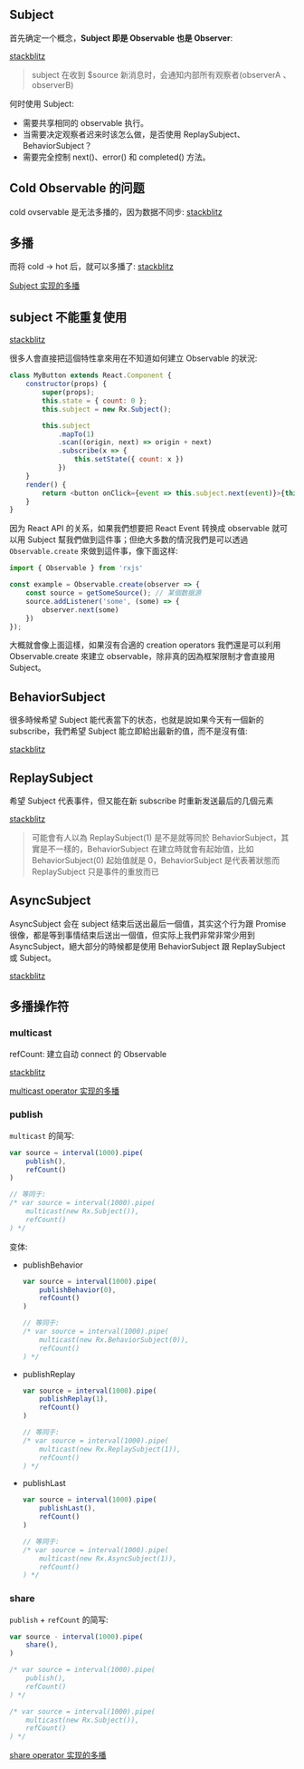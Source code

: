 ## Subject

首先确定一个概念，**Subject 即是 Observable 也是 Observer**:

[stackblitz](https://stackblitz.com/edit/rxjs-tm5sj9)

> subject 在收到 $source 新消息时，会通知内部所有观察者(observerA 、observerB)

何时使用 Subject:

* 需要共享相同的 observable 执行。
* 当需要决定观察者迟来时该怎么做，是否使用 ReplaySubject、BehaviorSubject？
* 需要完全控制 next()、error() 和 completed() 方法。

## Cold Observable 的问题

cold ovservable 是无法多播的，因为数据不同步: [stackblitz](https://stackblitz.com/edit/rxjs-rjua2a)

## 多播

而将 cold -> hot 后，就可以多播了: [stackblitz](https://stackblitz.com/edit/rxjs-g62yrj)

[Subject 实现的多播](https://stackblitz.com/edit/rxjs-jzb8d8)

## subject 不能重复使用

[stackblitz](https://stackblitz.com/edit/rxjs-3gkwka)

很多人會直接把這個特性拿來用在不知道如何建立 Observable 的狀況:

```js
class MyButton extends React.Component {
    constructor(props) {
        super(props);
        this.state = { count: 0 };
        this.subject = new Rx.Subject();

        this.subject
            .mapTo(1)
            .scan((origin, next) => origin + next)
            .subscribe(x => {
                this.setState({ count: x })
            })
    }
    render() {
        return <button onClick={event => this.subject.next(event)}>{this.state.count}</button>
    }
}
```

因为 React API 的关系，如果我們想要把 React Event 转换成 observable 就可以用 Subject 幫我們做到這件事；但绝大多数的情況我們是可以透過 `Observable.create` 來做到這件事，像下面这样:

```js
import { Observable } from 'rxjs'

const example = Observable.create(observer => {
    const source = getSomeSource(); // 某個数据源
    source.addListener('some', (some) => {
        observer.next(some)
    })
});
```

大概就會像上面這樣，如果沒有合適的 creation operators 我們還是可以利用 Observable.create 來建立 observable，除非真的因為框架限制才會直接用 Subject。

## BehaviorSubject

很多時候希望 Subject 能代表當下的状态，也就是說如果今天有一個新的 subscribe，我們希望 Subject 能立即給出最新的值，而不是沒有值:

[stackblitz](https://stackblitz.com/edit/rxjs-okmhrl)

## ReplaySubject

希望 Subject 代表事件，但又能在新 subscribe 时重新发送最后的几個元素

[stackblitz](https://stackblitz.com/edit/rxjs-jwa7n9)

> 可能會有人以為 ReplaySubject(1) 是不是就等同於 BehaviorSubject，其實是不一樣的，BehaviorSubject 在建立時就會有起始值，比如 BehaviorSubject(0) 起始值就是 0，BehaviorSubject 是代表著狀態而 ReplaySubject 只是事件的重放而已

## AsyncSubject

AsyncSubject 会在 subject 结束后送出最后一個值，其实这个行为跟 Promise 很像，都是等到事情结束后送出一個值，但实际上我們非常非常少用到 AsyncSubject，絕大部分的時候都是使用 BehaviorSubject 跟 ReplaySubject 或 Subject。

[stackblitz](https://stackblitz.com/edit/rxjs-hweoev)


## 多播操作符

### multicast

refCount: 建立自动 connect 的 Observable

[stackblitz](https://stackblitz.com/edit/rxjs-afv7vh)

[multicast operator 实现的多播](https://stackblitz.com/edit/rxjs-3aaggb)

### publish

`multicast` 的简写:

```js
var source = interval(1000).pipe(
    publish(),
    refCount()
)

// 等同于:
/* var source = interval(1000).pipe(
    multicast(new Rx.Subject()),
    refCount()
) */
```

变体:

* publishBehavior

    ```js
    var source = interval(1000).pipe(
        publishBehavior(0),
        refCount()
    )

    // 等同于:
    /* var source = interval(1000).pipe(
        multicast(new Rx.BehaviorSubject(0)),
        refCount()
    ) */
    ```

* publishReplay

    ```js
    var source = interval(1000).pipe(
        publishReplay(1),
        refCount()
    )

    // 等同于:
    /* var source = interval(1000).pipe(
        multicast(new Rx.ReplaySubject(1)),
        refCount()
    ) */
    ```

* publishLast

    ```js
    var source = interval(1000).pipe(
        publishLast(),
        refCount()
    )

    // 等同于:
    /* var source = interval(1000).pipe(
        multicast(new Rx.AsyncSubject(1)),
        refCount()
    ) */
    ```

### share

`publish` + `refCount` 的简写:

```js
var source - interval(1000).pipe(
    share(),
)

/* var source = interval(1000).pipe(
    publish(),
    refCount()
) */

/* var source = interval(1000).pipe(
    multicast(new Rx.Subject()),
    refCount()
) */
```

[share operator 实现的多播](https://stackblitz.com/edit/rxjs-3nhqpt)